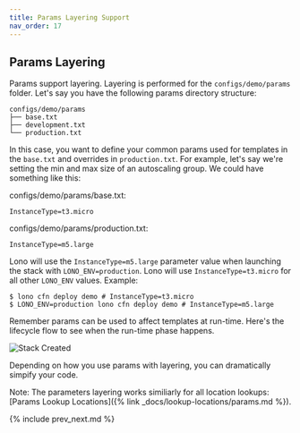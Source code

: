 ```yaml
---
title: Params Layering Support
nav_order: 17
---
```


## Params Layering

Params support layering. Layering is performed for the `configs/demo/params` folder.  Let's say you have the following params directory structure:

    configs/demo/params
    ├── base.txt
    ├── development.txt
    └── production.txt

In this case, you want to define your common params used for templates in the `base.txt` and overrides in `production.txt`. For example, let's say we're setting the min and max size of an autoscaling group. We could have something like this:

configs/demo/params/base.txt:

    InstanceType=t3.micro

configs/demo/params/production.txt:

    InstanceType=m5.large

Lono will use the `InstanceType=m5.large` parameter value when launching the stack with `LONO_ENV=production`.  Lono will use `InstanceType=t3.micro` for all other `LONO_ENV` values.  Example:

    $ lono cfn deploy demo # InstanceType=t3.micro
    $ LONO_ENV=production lono cfn deploy demo # InstanceType=m5.large

Remember params can be used to affect templates at run-time. Here's the lifecycle flow to see when the run-time phase happens. 

<img src="/img/tutorial/lono-flowchart.png" alt="Stack Created" class="doc-photo lono-flowchart">

Depending on how you use params with layering, you can dramatically simpify your code. 

Note: The parameters layering works similiarly for all location lookups: [Params Lookup Locations]({% link _docs/lookup-locations/params.md %}).

{% include prev_next.md %}
